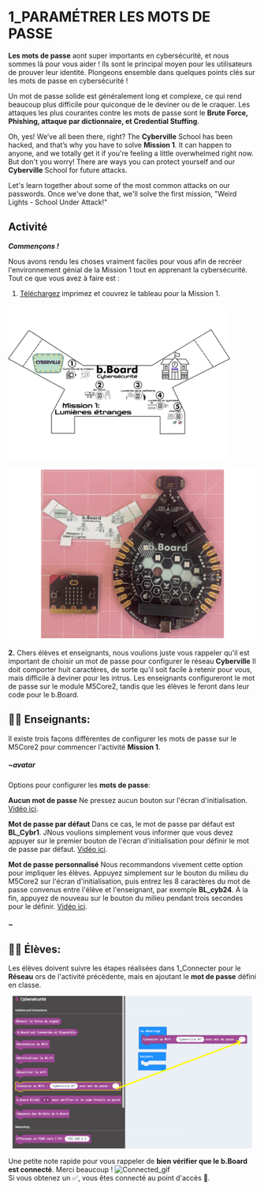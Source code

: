 #  1_PARAMÉTRER LES MOTS DE PASSE

__Les mots de passe__ aont super importants en cybersécurité, et nous sommes là pour vous aider ! Ils sont le principal moyen pour les utilisateurs de prouver leur identité. Plongeons ensemble dans quelques points clés sur les mots de passe en cybersécurité !

Un mot de passe solide est généralement long et complexe, ce qui rend beaucoup plus difficile pour quiconque de le deviner ou de le craquer.
Les attaques les plus courantes contre les mots de passe sont le __Brute Force, Phishing, attaque par dictionnaire, et Credential Stuffing__.

Oh, yes! We’ve all been there, right? The __Cyberville__ School has been hacked, and that’s why you have to solve __Mission 1__. It can happen to anyone, and we totally get it if you're feeling a little overwhelmed right now. But don't you worry! There are ways you can protect yourself and our __Cyberville__ School for future attacks.

Let's learn together about some of the most common attacks on our passwords. Once we've done that, we'll solve the first mission, "Weird Lights - School Under Attack!"

## Activité
__*Commençons !*__   

Nous avons rendu les choses vraiment faciles pour vous afin de recréer l'environnement génial de la Mission 1 tout en apprenant la cybersécurité. Tout ce que vous avez à faire est :

1. [Téléchargez](https://drive.google.com/file/d/1_fXmyTNoOw7JL6FCk-dG9a8zdw1fBH8T/view?usp=sharing) imprimez et couvrez le tableau pour la Mission 1.

<img src="https://github.com/Brilliant-Labs/code.bl/blob/code_alpha/packaged/docs/static/mb/projects/bboard-tutorials-cyberville/Passwords/1_Setting_Pws/M1_Cover-FR.png?raw=true" alt="M1_Cover" title="Couverture pour la Mission 1." width="450" />

![Couverture](https://github.com/Brilliant-Labs/code.bl/blob/code_alpha/packaged/docs/static/mb/projects/bboard-tutorials-cyberville/Passwords/1_Setting_Pws/Cover_Gif_M1.gif?raw=true "Couverture pour la M1.")



__2.__ Chers élèves et enseignants, nous voulions juste vous rappeler qu'il est important de choisir un mot de passe pour configurer le réseau __Cyberville__ Il doit comporter huit caractères, de sorte qu'il soit facile à retenir pour vous, mais difficile à deviner pour les intrus.
Les enseignants configureront le mot de passe sur le module M5Core2, tandis que les élèves le feront dans leur code pour le b.Board.


## 🧑‍🏫 __Enseignants:__

Il existe trois façons différentes de configurer les mots de passe sur le M5Core2 pour commencer l'activité __Mission 1__. 

##### ~avatar
Options pour configurer les __mots de passe__:

__Aucun mot de passe__ Ne pressez aucun bouton sur l'écran d'initialisation. [Vidéo ici](https://www.canva.com/design/DAGJhwOPNfA/C7i4j-8NuAyaVB4WW4ZQLg/watch?utm_content=DAGJhwOPNfA&utm_campaign=designshare&utm_medium=link&utm_source=editor). 

__Mot de passe par défaut__ Dans ce cas, le mot de passe par défaut est __BL_Cybr1__. JNous voulions simplement vous informer que vous devez appuyer sur le premier bouton de l'écran d'initialisation pour définir le mot de passe par défaut. [Vidéo ici](https://www.canva.com/design/DAGJh3x2cWc/WLy_dI8ckApegcX8nVluYw/watch?utm_content=DAGJh3x2cWc&utm_campaign=designshare&utm_medium=link&utm_source=editor). 

__Mot de passe personnalisé__ Nous recommandons vivement cette option pour impliquer les élèves. Appuyez simplement sur le bouton du milieu du M5Core2 sur l'écran d'initialisation, puis entrez les 8 caractères du mot de passe convenus entre l'élève et l'enseignant, par exemple __BL_cyb24__.  À la fin, appuyez de nouveau sur le bouton du milieu pendant trois secondes pour le définir. [Vidéo ici](https://www.canva.com/design/DAGJhzixXtc/zuFnnSe0t3ZZR298o1uEjg/watch?utm_content=DAGJhzixXtc&utm_campaign=designshare&utm_medium=link&utm_source=editor). 
##### ~


## 🧑‍🎓 __Élèves:__

Les élèves doivent suivre les étapes réalisées dans 1_Connecter pour le __Réseau__ ors de l'activité précédente, mais en ajoutant le __mot de passe__ défini en classe.

![Set_Psw](https://github.com/Brilliant-Labs/code.bl/blob/code_alpha/packaged/docs/static/mb/projects/bboard-tutorials-cyberville/Passwords/1_Setting_Pws/SetPsw_FR.png?raw=true "Définir le mot de passe sur le b.Board.")

Une petite note rapide pour vous rappeler de __bien vérifier que le b.Board est connecté__. Merci beaucoup !
<img src="https://github.com/Brilliant-Labs/code.bl/blob/code_alpha/packaged/docs/static/mb/projects/bboard-tutorials-cyberville/Networking/1_Connecting/Connected_gif.gif?raw=true" alt="Connected_gif" title="Connected_gif" width="300" />  
Si vous obtenez un ✅, vous êtes connecté au point d'accès 📳.